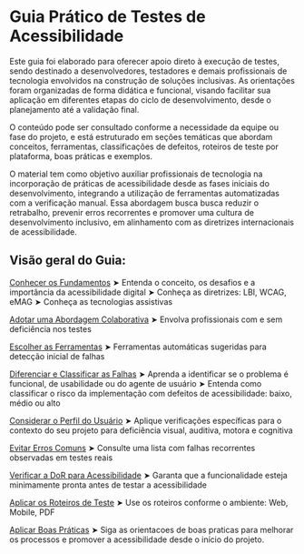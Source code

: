 # Guia Prático de Testes de Acessibilidade

Este guia foi elaborado para oferecer apoio direto à execução de testes, sendo destinado a desenvolvedores, testadores e demais profissionais de tecnologia envolvidos na construção de soluções inclusivas. As orientações foram organizadas de forma didática e funcional, visando facilitar sua aplicação em diferentes etapas do ciclo de desenvolvimento, desde o planejamento até a validação final.

O conteúdo pode ser consultado conforme a necessidade da equipe ou fase do projeto, e está estruturado em seções temáticas que abordam conceitos, ferramentas, classificações de defeitos, roteiros de teste por plataforma, boas práticas e exemplos. 

O material tem como objetivo auxiliar profissionais de tecnologia na incorporação de práticas de acessibilidade desde as fases iniciais do desenvolvimento, integrando a utilização de ferramentas automatizadas com a verificação manual. Essa abordagem busca busca reduzir o retrabalho, prevenir erros recorrentes e promover uma cultura de desenvolvimento inclusivo, em alinhamento com as diretrizes internacionais de acessibilidade.



## Visão geral do Guia:
[Conhecer os Fundamentos](fundamentos.md#fundamentos-de-acessibilidade-digital)
➤ Entenda o conceito, os desafios e a importância da acessibilidade digital
➤ Conheça as diretrizes: LBI, WCAG, eMAG
➤ Conheça as tecnologias assistivas

[Adotar uma Abordagem Colaborativa](abordagem_colaborativa.md#abordagem-colaborativa)
➤ Envolva profissionais com e sem deficiência nos testes

[Escolher as Ferramentas](ferramentas.md#ferramentas-sugeridas-para-testes-de-acessiblidade) 
➤ Ferramentas automáticas sugeridas para detecção inicial de falhas

[Diferenciar e Classificar as Falhas](diferenciar_acessibilidade.md#diferenciacao-por-tipo-de-falha-em-testes-de-acessibilidade) 
➤ Aprenda a identificar se o problema é funcional, de usabilidade ou do agente de usuário
➤ Entenda como classificar o risco da implementação com defeitos de acessibilidade: baixo, médio ou alto

[Considerar o Perfil do Usuário](verificacoes_por_deficiencia.md#verificacoes-de-acessibilidade-por-perfil-de-usuario) 
➤ Aplique verificações específicas para o contexto do seu projeto para deficiência visual, auditiva, motora e cognitiva

[Evitar Erros Comuns](erros_recorrentes.md#erros-recorrentes-em-testes-de-acessibilidade)
➤ Consulte uma lista com falhas recorrentes observadas em testes reais

[Verificar a DoR para Acessibilidade](dor.md#definition-of-ready-dor-para-acessiblidade) 
➤ Garanta que a funcionalidade esteja minimamente pronta antes de testar a acessibilidade

[Aplicar os Roteiros de Teste](roteiros.md#roteiros-de-testes) 
➤ Use os roteiros conforme o ambiente: Web, Mobile, PDF

[Aplicar Boas Práticas](boas_praticas.md#boas-praticas-e-consideracoes-finais) 
➤ Siga as orientacoes de boas praticas para melhorar os processos e promover a acessibilidade desde o início do projeto.